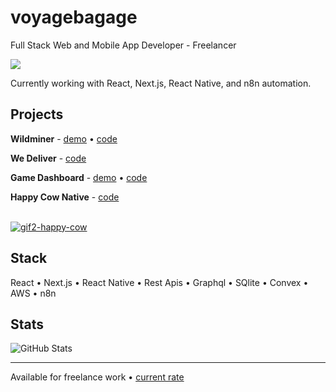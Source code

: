 # voyagebagage

Full Stack Web and Mobile App Developer - Freelancer

![](https://komarev.com/ghpvc/?username=voyagebagage&color=28F2C2&style=plastic)

Currently working with React, Next.js, React Native, and n8n automation.



## Projects

**Wildminer** - [demo](https://main.d6drwqj5lalip.amplifyapp.com/) • [code](https://github.com/voyagebagage/dashboard-gamification-demo)

**We Deliver** - [code](https://github.com/voyagebagage/dashboard-gamification-demo)

**Game Dashboard** - [demo](https://main.d6drwqj5lalip.amplifyapp.com/) • [code](https://github.com/voyagebagage/dashboard-gamification-demo)

**Happy Cow Native** - [code](https://github.com/voyagebagage/oliv-happyCow-native)

<br/> [![gif2-happy-cow](https://user-images.githubusercontent.com/81431557/126635002-180c6193-ed6c-4e99-b57d-05c5fb8d2bf4.gif)](https://github.com/voyagebagage/oliv-happyCow-native)
<br/>
## Stack
React • Next.js • React Native • Rest Apis • Graphql • SQlite • Convex • AWS • n8n

## Stats
![GitHub Stats](https://github-readme-stats.vercel.app/api?username=voyagebagage&show_icons=true&theme=dark&hide_border=true)

---

Available for freelance work • [current rate](https://voyagebagage.github.io/hourly-rate/)


